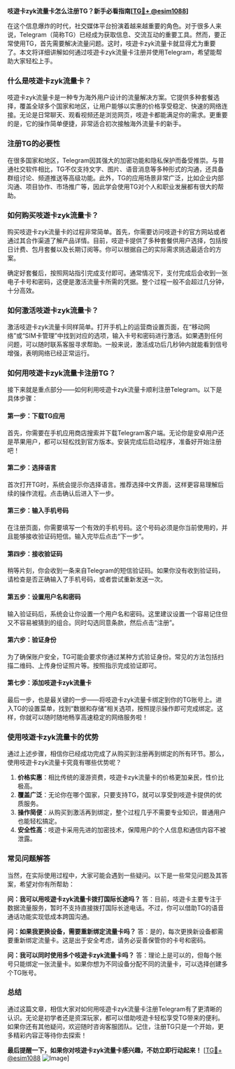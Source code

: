 **吱遊卡zyk流量卡怎么注册TG？新手必看指南[[TG💪+ @esim1088](https://t.me/s/esim1088)]**

在这个信息爆炸的时代，社交媒体平台扮演着越来越重要的角色。对于很多人来说，Telegram（简称TG）已经成为获取信息、交流互动的重要工具。然而，要正常使用TG，首先需要解决流量问题。这时，吱遊卡zyk流量卡就显得尤为重要了。本文将详细讲解如何通过吱遊卡zyk流量卡注册并使用Telegram，希望能帮助大家轻松上手。

### 什么是吱遊卡zyk流量卡？

吱遊卡zyk流量卡是一种专为海外用户设计的流量解决方案。它提供多种套餐选择，覆盖全球多个国家和地区，让用户能够以实惠的价格享受稳定、快速的网络连接。无论是日常聊天、观看视频还是浏览网页，吱遊卡都能满足你的需求。更重要的是，它的操作简单便捷，非常适合初次接触海外流量卡的新手。

### 注册TG的必要性

在很多国家和地区，Telegram因其强大的加密功能和隐私保护而备受推崇。与普通社交软件相比，TG不仅支持文字、图片、语音消息等多种形式的沟通，还具备群组讨论、频道推送等高级功能。此外，TG的应用场景非常广泛，比如企业内部沟通、项目协作、市场推广等，因此学会使用TG对个人和职业发展都有很大的帮助。

### 如何购买吱遊卡zyk流量卡？

购买吱遊卡zyk流量卡的过程非常简单。首先，你需要访问吱遊卡的官方网站或者通过其合作渠道了解产品详情。目前，吱遊卡提供了多种套餐供用户选择，包括按日计费、包月套餐以及长期订阅等。你可以根据自己的实际需求挑选最适合的方案。

确定好套餐后，按照网站指引完成支付即可。通常情况下，支付完成后会收到一张电子卡号和密码，这便是激活流量卡所需的凭据。整个过程一般不会超过几分钟，十分高效。

### 如何激活吱遊卡zyk流量卡？

激活吱遊卡zyk流量卡同样简单。打开手机上的运营商设置页面，在“移动网络”或“SIM卡管理”中找到对应的选项，输入卡号和密码进行激活。如果遇到任何问题，可以随时联系客服寻求帮助。一般来说，激活成功后几秒钟内就能看到信号增强，表明网络已经正常运行。

### 如何用吱遊卡zyk流量卡注册TG？

接下来就是重点部分——如何利用吱遊卡zyk流量卡顺利注册Telegram。以下是具体步骤：

#### 第一步：下载TG应用
首先，你需要在手机应用商店搜索并下载Telegram客户端。无论你是安卓用户还是苹果用户，都可以轻松找到官方版本。安装完成后启动程序，准备好开始注册吧！

#### 第二步：选择语言
首次打开TG时，系统会提示你选择语言。推荐选择中文界面，这样更容易理解后续的操作流程。点击确认后进入下一步。

#### 第三步：输入手机号码
在注册页面，你需要填写一个有效的手机号码。这个号码必须是你当前使用的，并且能够接收验证码短信。输入完毕后点击“下一步”。

#### 第四步：接收验证码
稍等片刻，你会收到一条来自Telegram的短信验证码。如果你没有收到验证码，请检查是否正确输入了手机号码，或者尝试重新发送一次。

#### 第五步：设置用户名和密码
输入验证码后，系统会让你设置一个用户名和密码。这里建议设置一个容易记住但又不容易被猜到的组合。同时勾选同意条款，然后点击“注册”。

#### 第六步：验证身份
为了确保账户安全，TG可能会要求你通过某种方式验证身份。常见的方法包括扫描二维码、上传身份证照片等。按照指示完成验证即可。

#### 第七步：添加吱遊卡zyk流量卡
最后一步，也是最关键的一步——将吱遊卡zyk流量卡绑定到你的TG账号上。进入TG的设置菜单，找到“数据和存储”相关选项，按照提示操作即可完成绑定。这样，你就可以随时随地畅享高速稳定的网络服务啦！

### 使用吱遊卡zyk流量卡的优势

通过上述步骤，相信你已经成功完成了从购买到注册再到绑定的所有环节。那么，使用吱遊卡zyk流量卡究竟有哪些优势呢？

1. **价格实惠**：相比传统的漫游资费，吱遊卡zyk流量卡的价格更加亲民，性价比极高。
2. **覆盖广泛**：无论你在哪个国家，只要支持TG，就可以享受到吱遊卡提供的优质服务。
3. **操作简便**：从购买到激活再到绑定，整个过程几乎不需要专业知识，普通用户也能轻松搞定。
4. **安全性高**：吱遊卡采用先进的加密技术，保障用户的个人信息和通信内容不被泄露。

### 常见问题解答

当然，在实际使用过程中，大家可能会遇到一些疑问。以下是一些常见问题及其答案，希望对你有所帮助：

**问：我可以用吱遊卡zyk流量卡拨打国际长途吗？**
答：目前，吱遊卡主要专注于数据流量服务，暂时不支持直接拨打国际长途电话。不过，你可以借助TG的语音通话功能实现低成本跨国沟通。

**问：如果我更换设备，需要重新绑定流量卡吗？**
答：是的，每次更换新设备都需要重新绑定流量卡。这是出于安全考虑，请务必妥善保管你的卡号和密码。

**问：我可以同时使用多个吱遊卡zyk流量卡吗？**
答：理论上是可以的，但每个账号只能绑定一张流量卡。如果你想为不同设备分配不同的流量卡，可以选择创建多个TG账号。

### 总结

通过这篇文章，相信大家对如何用吱遊卡zyk流量卡注册Telegram有了更清晰的认识。无论是初学者还是资深玩家，都可以借助吱遊卡轻松享受TG带来的便利。如果你还有其他疑问，欢迎随时咨询客服团队。记住，注册TG只是一个开始，更多精彩内容正等待你去探索！

**最后提醒一下，如果你对吱遊卡zyk流量卡感兴趣，不妨立即行动起来！** [[TG💪+ @esim1088](https://t.me/s/esim1088) ![Image](https://i.postimg.cc/4NQfJmqS/Snipaste-2025-05-13-00-14-12.png)]